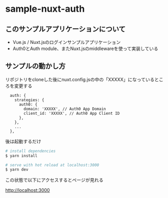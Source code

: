 # sample-nuxt-auth

## このサンプルアプリケーションについて

* Vue.js / Nuxt.jsのログインサンプルアプリケーション
* Auth0とAuth module、またNuxt.jsのmiddlewareを使って実装している

## サンプルの動かし方

リポジトリをcloneした後にnuxt.config.jsの中の「XXXXX」になっているところを変更する

```
  auth: {
    strategies: {
      auth0: {
        domain: 'XXXXX', // Auth0 App Domain
        client_id: 'XXXXX', // Auth0 App Client ID
      },
    },
    ...
  },
```

後は起動するだけ

```bash
# install dependencies
$ yarn install

# serve with hot reload at localhost:3000
$ yarn dev
```

この状態で以下にアクセスするとページが見れる

[http://localhost:3000](http://localhost:3000)
